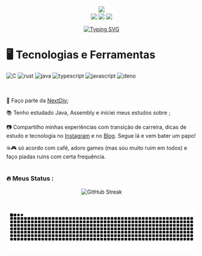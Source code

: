 <div align="center">
  <img height="240" src="https://cdn.discordapp.com/attachments/905555878877470741/1222964781728796703/image.png?ex=661821b5&is=6605acb5&hm=4143c3ad38acc695d1850b43178f4fd1059e82f06b47d1fd42751377fef05719&"  />
</div>

<div align="center">
  <a href="https://www.instagram.com/renat0w0/" target="_blank"><img src="https://img.shields.io/badge/-Instagram-%23E4405F?style=for-the-badge&logo=instagram&logoColor=white" target="_blank"></a>
  <a href = "mailto:renatogabrielalves@gmail.com"><img src="https://img.shields.io/badge/-Gmail-%23333?style=for-the-badge&logo=gmail&logoColor=white" target="_blank"></a>
  <a href="https://www.linkedin.com/in/renato-alves-b08826296/" target="_blank"><img src="https://img.shields.io/badge/-LinkedIn-%230077B5?style=for-the-badge&logo=linkedin&logoColor=white" target="_blank"></a>
</div>

<p align="center">
<a href="https://git.io/typing-svg">
<img src="https://readme-typing-svg.demolab.com?font=Fira+Code&weight=440&size=22&pause=1000&color=02E5F7&center=true&vCenter=true&random=false&width=440&height=45&lines=Hello!+%F0%9F%91%8B%F0%9F%8F%BB+I'm+renat0w0+;I+love+technology+%F0%9F%A9%B5;Always+learning+new+things+%F0%9F%93%96" alt="Typing SVG" /></a>
</p>
  
# 🖥️ Tecnologias e Ferramentas
<div align="left">
  <img src="https://cdn.jsdelivr.net/gh/devicons/devicon@latest/icons/c/c-original.svg" height="40" alt="C"  />
  <img src="https://cdn.jsdelivr.net/gh/devicons/devicon@latest/icons/rust/rust-original.svg" height="40" alt="rust"  />
  <img src="https://cdn.jsdelivr.net/gh/devicons/devicon@latest/icons/java/java-original.svg" height="40" alt="java"  />
  <img src="https://cdn.jsdelivr.net/gh/devicons/devicon@latest/icons/typescript/typescript-original.svg" height="40" alt="typescript"  />
  <img src="https://cdn.jsdelivr.net/gh/devicons/devicon@latest/icons/javascript/javascript-original.svg" height="40" alt="javascript"  />
  <img src="https://cdn.jsdelivr.net/gh/devicons/devicon@latest/icons/denojs/denojs-original.svg" height="40" alt="deno"  />
</div>

</br>
</br>
<div display="inline-block">
 <p align="left">🩵 Faço parte da <a href="https://github.com/NextDiv/">NextDiv</a>;</p>
 <p align="left">📚 Tenho estudado Java, Assembly e iniciei meus estudos sobre ;</p>
 <p align="left">📷 Compartilho minhas experiências com transição de carreira, dicas de estudo e tecnologia no <a href="https://www.instagram.com/jeniblo_dev">Instagram</a> e no <a href="https://dev.to/jeniblo_dev">Blog</a>. Segue lá e vem bater um papo!</p>
 <p align="left">☕🎮 só acordo com café, adoro games (mas sou muito ruim em todos) e faço piadas ruins com certa frequência.</p>
</div>

#

<h3 align="left">🔥  Meus Status :</h3>



<div align="center">
  <img src="https://streak-stats.demolab.com?user=renat0w0&theme=react&hide_border=false&locale=pt_BR&date_format=M%20j%5B%2C%20Y%5D&card_width=500&background=-80%2C1D1D1D%2C272727&fire=EA8903" alt="GitHub Streak" /></a>
</div>

#

<div align="center">
  
![Snake animation](https://github.com/renat0w0/renat0w0/blob/output/github-contribution-grid-snake.svg)
</div>

